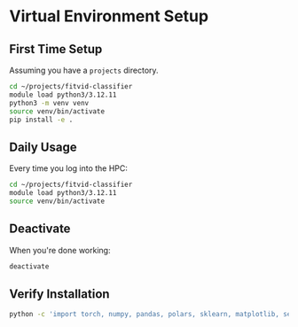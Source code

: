 # Virtual Environment Setup

## First Time Setup

Assuming you have a `projects` directory.

```bash
cd ~/projects/fitvid-classifier
module load python3/3.12.11
python3 -m venv venv
source venv/bin/activate
pip install -e .
```

## Daily Usage

Every time you log into the HPC:

```bash
cd ~/projects/fitvid-classifier
module load python3/3.12.11
source venv/bin/activate
```

## Deactivate

When you're done working:

```bash
deactivate
```

## Verify Installation

```bash
python -c 'import torch, numpy, pandas, polars, sklearn, matplotlib, seaborn; print("All packages work!")'
```

